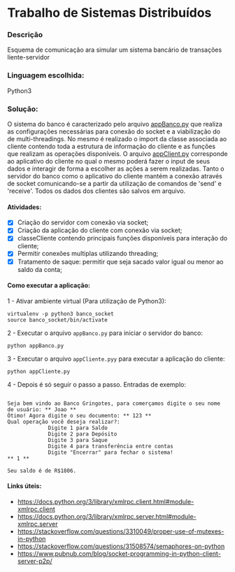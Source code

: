 # Trabalho de Sistemas Distribuídos

### Descrição

Esquema de comunicação ara simular um sistema bancário de transações liente-servidor 

### Linguagem escolhida:

Python3

### Solução:

O sistema do banco é caracterizado pelo arquivo [appBanco.py](appBanco.py) que realiza as configurações necessárias para conexão do socket e a viabilização do de multi-threadings. No mesmo é realizado o import da classe associada ao cliente contendo toda a estrutura de informação do cliente e as funções que realizam as operações disponíveis.
O arquivo [appClient.py](appClient.py) corresponde ao aplicativo do cliente no qual o mesmo poderá fazer o input de seus dados e interagir de forma a escolher as ações a serem realizadas.
Tanto o servidor do banco como o aplicativo do cliente mantém a conexão através de socket comunicando-se a partir da utilização de comandos de 'send' e 'receive'.
Todos os dados dos clientes são salvos em arquivo.

#### Atividades:

- [x] Criação do servidor com conexão via socket;
- [x] Criação da aplicação do cliente com conexão via socket;
- [x] classeCliente contendo principais funções disponíveis para interação do cliente;
- [x] Permitir conexões multiplas utilizando threading;
- [x] Tratamento de saque: permitir que seja sacado valor igual ou menor ao saldo da conta;

#### Como executar a aplicação:

1 - Ativar ambiente virtual (Para utilização de Python3):

```
virtualenv -p python3 banco_socket
source banco_socket/bin/activate
```

2 - Executar o arquivo `appBanco.py` para iniciar o servidor do banco:

```
python appBanco.py
```

3 - Executar o arquivo `appCliente.pyy` para executar a aplicação do cliente:

```
python appCliente.py
```

4 - Depois é só seguir o passo a passo. Entradas de exemplo:

```

Seja bem vindo ao Banco Gringotes, para comerçamos digite o seu nome de usuário: ** Joao **
Ótimo! Agora digite o seu documento: ** 123 **
Qual operação você deseja realizar?:
             Digite 1 para Saldo
             Digite 2 para Depósito
             Digite 3 para Saque
             Digite 4 para transferência entre contas
             Digite "Encerrar" para fechar o sistema!
** 1 **

Seu saldo é de R$1806.

```

#### Links úteis:

- https://docs.python.org/3/library/xmlrpc.client.html#module-xmlrpc.client
- https://docs.python.org/3/library/xmlrpc.server.html#module-xmlrpc.server 
- https://stackoverflow.com/questions/3310049/proper-use-of-mutexes-in-python
- https://stackoverflow.com/questions/31508574/semaphores-on-python
- https://www.pubnub.com/blog/socket-programming-in-python-client-server-p2p/
